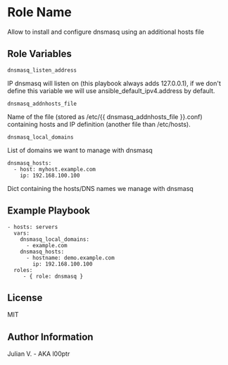 Role Name
=========

Allow to install and configure dnsmasq using an additional hosts file


Role Variables
--------------


```
dnsmasq_listen_address
```
IP dnsmasq will listen on (this playbook always adds 127.0.0.1), if we don't define this variable we will use ansible_default_ipv4.address by default.

```
dnsmasq_addnhosts_file
```
Name of the file (stored as /etc/{{ dnsmasq_addnhosts_file }}.conf) containing hosts and IP definition (another file than /etc/hosts).

```
dnsmasq_local_domains
```
List of domains we want to manage with dnsmasq

```
dnsmasq_hosts:
  - host: myhost.example.com
    ip: 192.168.100.100
```
Dict containing the hosts/DNS names we manage with dnsmasq

Example Playbook
----------------

    - hosts: servers
      vars:
        dnsmasq_local_domains:
          - example.com
        dnsmasq_hosts:
          - hostname: demo.example.com
            ip: 192.168.100.100
      roles:
         - { role: dnsmasq }

License
-------

MIT

Author Information
------------------
Julian V. - AKA l00ptr 
